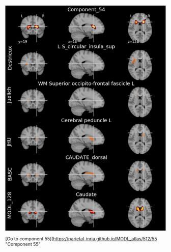 


![54](preliminary/54.jpg "Component 54")

[Go to component 55](https://parietal-inria.github.io/MODL_atlas/512/55 "Component 55"